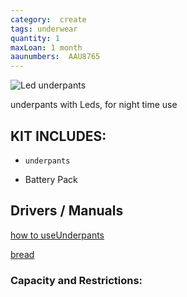 ```yaml
---
category:  create
tags: underwear
quantity: 1
maxLoan: 1 month
aaunumbers:  AAU8765
---
```

![Led underpants](pants.png)

underpants with Leds, for night time use
## KIT INCLUDES:
-     underpants
- Battery Pack

## Drivers / Manuals
[how to useUnderpants](link1.html)

[bread](link2.html)



### Capacity and Restrictions:
